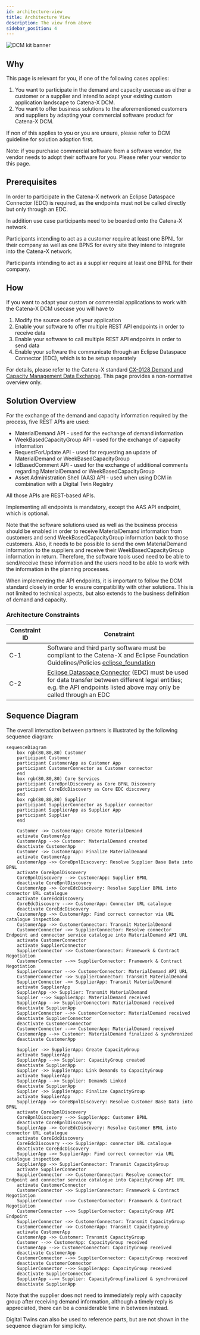 ```yaml
---
id: architecture-view
title: Architecture View
description: The view from above
sidebar_position: 4
---
```


![DCM kit banner](@site/static/img/DCMKitLogoIcon-min.png)

## Why​

This page is relevant for you, if one of the following cases applies:

1. You want to participate in the demand and capacity usecase as either a customer or a supplier and intend to adapt your existing custom application landscape to Catena-X DCM.
2. You want to offer business solutions to the aforementioned customers and suppliers by adapting your commercial software product for Catena-X DCM.

If non of this applies to you or you are unsure, please refer to DCM guideline for solution adoption first.

Note: if you purchase commercial software from a software vendor, the vendor needs to adopt their software for you. Please refer your vendor to this page.

## Prerequisites

In order to participate in the Catena-X network an Eclipse Dataspace Connector (EDC) is required, as the endpoints must not be called directly but only through an EDC.

In addition use case participants need to be boarded onto the Catena-X network.

Participants intending to act as a customer require at least one BPNL for their company as well as one BPNS for every site they intend to integrate into the Catena-X network.

Participants intending to act as a supplier require at least one BPNL for their company.

## How

If you want to adapt your custom or commercial applications to work with the Catena-X DCM usecase you will have to

1. Modify the source code of your application
2. Enable your software to offer multiple REST API endpoints in order to receive data
3. Enable your software to call multiple REST API endpoints in order to send data
4. Enable your software the communicate through an  Eclipse Dataspace Connector (EDC), which is to be setup separately

For details, please refer to the Catena-X standard [CX-0128 Demand and Capacity Management Data Exchange](https://catena-x.net/de/standard-library). This page provides a non-normative overview only.

## Solution Overview

For the exchange of the demand and capacity information required by the process, five REST APIs are used:

- MaterialDemand API - used for the exchange of demand information
- WeekBasedCapacityGroup API - used for the exchange of capacity information
- RequestForUpdate API - used for requesting an update of MaterialDemand or WeekBasedCapacityGroup
- IdBasedComment API - used for the exchange of additional comments regarding MaterialDemand or WeekBasedCapacityGroup
- Asset Administration Shell (AAS) API - used when using DCM in combination with a Digital Twin Registry

All those APIs are REST-based APIs.

Implementing all endpoints is mandatory, except the AAS API endpoint, which is optional.

Note that the software solutions used as well as the business process should be enabled in order to receive MaterialDemand information from customers and send WeekBasedCapacityGroup information back to those customers. Also, it needs to be possible to send the own MaterialDemand information to the suppliers and receive their WeekBasedCapacityGroup information in return. Therefore, the software tools used need to be able to send/receive these information and the users need to be able to work with the information in the planning processes.

When implementing the API endpoints, it is important to follow the DCM standard closely in order to ensure compatibility with other solutions. This is not limited to technical aspects, but also extends to the business definition of demand and capacity.

### Architecture Constraints

| Constraint ID | Constraint |
| ------------- | ------------- |
| C-1 | Software and third party software must be compliant to the Catena-X and Eclipse Foundation Guidelines/Policies [eclipse_foundation](https://www.eclipse.org/projects/dev_process/) |
| C-2 | [Eclipse Dataspace Connector](https://github.com/eclipse-tractusx/tractusx-edc/tree/main) (EDC) must be used for data transfer between different legal entities; e.g. the API endpoints listed above may only be called through an EDC |

## Sequence Diagram

The overall interaction between partners is illustrated by the following sequence diagram:

```mermaid
sequenceDiagram
    box rgb(80,80,80) Customer
    participant Customer
    participant CustomerApp as Customer App
    participant CustomerConnector as Customer connector
    end
    box rgb(80,80,80) Core Services
    participant CoreBpnlDiscovery as Core BPNL Discovery
    participant CoreEdcDiscovery as Core EDC discovery
    end
    box rgb(80,80,80) Supplier
    participant SupplierConnector as Supplier connector
    participant SupplierApp as Supplier App
    participant Supplier
    end

    Customer ->> CustomerApp: Create MaterialDemand
    activate CustomerApp
    CustomerApp -->> Customer: MaterialDemand created
    deactivate CustomerApp
    Customer ->> CustomerApp: Finalize MaterialDemand
    activate CustomerApp
    CustomerApp ->> CoreBpnlDiscovery: Resolve Supplier Base Data into BPNL
    activate CoreBpnlDiscovery
    CoreBpnlDiscovery -->> CustomerApp: Supplier BPNL
    deactivate CoreBpnlDiscovery
    CustomerApp ->> CoreEdcDiscovery: Resolve Supplier BPNL into connector URL catalogue
    activate CoreEdcDiscovery
    CoreEdcDiscovery -->> CustomerApp: Connector URL catalogue
    deactivate CoreEdcDiscovery
    CustomerApp ->> CustomerApp: Find correct connector via URL catalogue inspection
    CustomerApp ->> CustomerConnector: Transmit MaterialDemand
    CustomerConnector ->> SupplierConnector: Resolve connector Endpoint and connector service catalogue into MaterialDemand API URL
    activate CustomerConnector
    activate SupplierConnector
    SupplierConnector ->> CustomerConnector: Framework & Contract Negotiation
    CustomerConnector -->> SupplierConnector: Framework & Contract Negotiation
    SupplierConnector -->> CustomerConnector: MaterialDemand API URL
    CustomerConnector ->> SupplierConnector: Transmit MaterialDemand
    SupplierConnector ->> SupplierApp: Transmit MaterialDemand
    activate SupplierApp
    SupplierApp ->> Supplier: Transmit MaterialDemand
    Supplier -->> SupplierApp: MaterialDemand received
    SupplierApp -->> SupplierConnector: MaterialDemand received
    deactivate SupplierApp
    SupplierConnector -->> CustomerConnector: MaterialDemand received
    deactivate SupplierConnector
    deactivate CustomerConnector
    CustomerConnector -->> CustomerApp: MaterialDemand received
    CustomerApp -->> Customer: MaterialDemand finalized & synchronized
    deactivate CustomerApp

    Supplier ->> SupplierApp: Create CapacityGroup
    activate SupplierApp
    SupplierApp -->> Supplier: CapacityGroup created
    deactivate SupplierApp
    Supplier ->> SupplierApp: Link Demands to CapacityGroup
    activate SupplierApp
    SupplierApp -->> Supplier: Demands Linked
    deactivate SupplierApp
    Supplier ->> SupplierApp: Finalize CapacityGroup
    activate SupplierApp
    SupplierApp ->> CoreBpnlDiscovery: Resolve Customer Base Data into BPNL
    activate CoreBpnlDiscovery
    CoreBpnlDiscovery -->> SupplierApp: Customer BPNL
    deactivate CoreBpnlDiscovery
    SupplierApp ->> CoreEdcDiscovery: Resolve Customer BPNL into connector URL catalogue
    activate CoreEdcDiscovery
    CoreEdcDiscovery -->> SupplierApp: connector URL catalogue
    deactivate CoreEdcDiscovery
    SupplierApp ->> SupplierApp: Find correct connector via URL catalogue inspection
    SupplierApp ->> SupplierConnector: Transmit CapacityGroup
    activate SupplierConnector
    SupplierConnector ->> CustomerConnector: Resolve connector Endpoint and connector service catalogue into CapacityGroup API URL
    activate CustomerConnector
    CustomerConnector ->> SupplierConnector: Framework & Contract Negotiation
    SupplierConnector -->> CustomerConnector: Framework & Contract Negotiation
    CustomerConnector -->> SupplierConnector: CapacityGroup API Endpoint
    SupplierConnector ->> CustomerConnector: Transmit CapacityGroup
    CustomerConnector ->> CustomerApp: Transmit CapacityGroup
    activate CustomerApp
    CustomerApp ->> Customer: Transmit CapacityGroup
    Customer -->> CustomerApp: CapacityGroup received
    CustomerApp -->> CustomerConnector: CapacityGroup received
    deactivate CustomerApp
    CustomerConnector -->> SupplierConnector: CapacityGroup received
    deactivate CustomerConnector
    SupplierConnector -->> SupplierApp: CapacityGroup received
    deactivate SupplierConnector
    SupplierApp -->> Supplier: CapacityGroupfinalized & synchronized
    deactivate SupplierApp
```

Note that the supplier does not need to immediately reply with capacity group after receiving demand information, although a timely reply is appreciated, there can be a considerable time in between instead.

Digital Twins can also be used to reference parts, but are not shown in the sequence diagram for simplicity.
